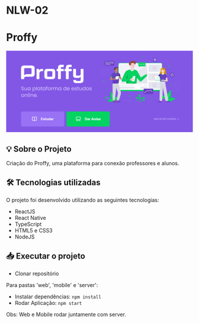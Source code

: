 # NLW-02
# Proffy

<img src="images/home.png">

## 💡 Sobre o Projeto

Criação do Proffy, uma plataforma para conexão professores e alunos.

## :hammer_and_wrench: Tecnologias utilizadas

O projeto foi desenvolvido utilizando as seguintes tecnologias:

- ReactJS
- React Native
- TypeScript
- HTML5 e CSS3
- NodeJS

## 📥 Executar o projeto

- Clonar repositório

Para pastas 'web', 'mobile' e 'server': 

- Instalar dependências: `npm install`
- Rodar Aplicação: `npm start`

Obs: Web e Mobile rodar juntamente com server.
